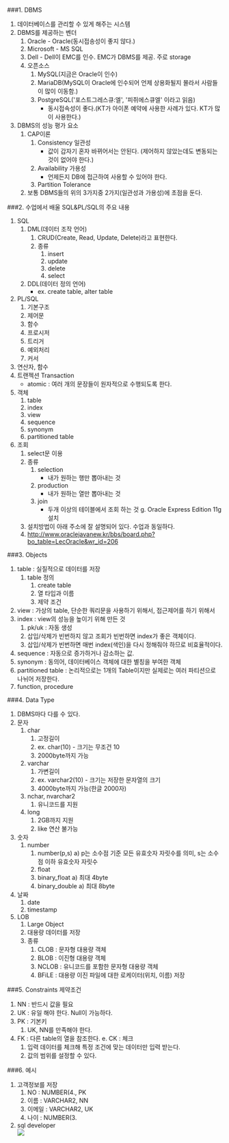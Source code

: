 ###1. DBMS
1. 데이터베이스를 관리할 수 있게 해주는 시스템
2. DBMS를 제공하는 벤더
	1. Oracle - Oracle(동시접송성이 좋지 않다.)
	2. Microsoft - MS SQL
	3. Dell - Dell이 EMC를 인수. EMC가 DBMS를 제공. 주로 storage
	4. 오픈소스
		1. MySQL(지금은 Oracle이 인수)
		2. MariaDB(MySQL이 Oracle에 인수되어 언제 상용화될지 몰라서 사람들이 많이 이동함.)
		3. PostgreSQL('포스트그레스큐:엘', '피쥐에스큐엘' 이라고 읽음)
			* 동시접속성이 좋다.(KT가 아이폰 예약에 사용한 사례가 있다. KT가 많이 사용한다.)
3. DBMS의 성능 평가 요소
	1. CAP이론
		1. Consistency 일관성
			* 값이 갑자기 혼자 바뀌어서는 안된다. (제어하지 않았는데도 변동되는 것이 없어야 한다.)
		2. Availability 가용성
			* 언제든지 DB에 접근하여 사용할 수 있어야 한다.
		3. Partition Tolerance
	2. 보통 DBMS들의 위의 3가지중 2가지(일관성과 가용성)에 초점을 둔다.


###2. 수업에서 배울 SQL&PL/SQL의 주요 내용
1. SQL
	1. DML(데이터 조작 언어)
		1. CRUD(Create, Read, Update, Delete)라고 표현한다.
		2. 종류
			1. insert
			2. update
			3. delete
			4. select
	2. DDL(데이터 정의 언어)
		* ex. create table, alter table
2. PL/SQL
	1. 기본구조
	2. 제어문
	3. 함수
	4. 프로시저
	5. 트리거
	6. 예외처리
	7. 커서
3. 연산자, 함수
4. 트랜젝션 Transaction
	* atomic : 여러 개의 문장들이 원자적으로 수행되도록 한다.
5. 객체
	1. table
	2. index
	3. view
	4. sequence
	5. synonym
	6. partitioned table
6. 조회
	1. select문 이용
	2. 종류
		1. selection
			* 내가 원하는 행만 뽑아내는 것
		2. production
			* 내가 원하는 열만 뽑아내는 것
		3. join
			* 두개 이상의 테이블에서 조회 하는 것
g. Oracle Express Edition 11g 설치
	1. 설치방법이 아래 주소에 잘 설명되어 있다. 수업과 동일하다.
	2. http://www.oraclejavanew.kr/bbs/board.php?bo_table=LecOracle&wr_id=206


###3. Objects
1. table : 실질적으로 데이터를 저장
	1. table 정의
		1. create table
		2. 열 타입과 이름
		3. 제약 조건
2. view : 가상의 table, 단순한 쿼리문을 사용하기 위해서, 접근제어를 하기 위해서
3. index : view의 성능을 높이기 위해 만든 것
	1. pk/uk : 자동 생성
	2. 삽입/삭제가 빈번하지 않고 조회가 빈번하면 index가 좋은 객체이다.
	3. 삽입/삭제가 빈번하면 매번 index(색인)을 다시 정해줘야 하므로 비효율적이다.
4. sequence : 자동으로 증가하거나 감소하는 값.
5. synonym : 동의어, 데이터베이스 객체에 대한 별칭을 부여한 객체
6. partitioned table : 논리적으로는 1개의 Table이지만 실제로는 여러 파티션으로 나뉘어 저장한다.
7. function, procedure


###4. Data Type
1. DBMS마다 다를 수 있다.
2. 문자
	1. char
		1. 고정길이
		2. ex. char(10) - 크기는 무조건 10
		3. 2000byte까지 가능
	2. varchar
		1. 가변길이
		2. ex. varchar2(10) - 크기는 저장한 문자열의 크기
		3. 4000byte까지 가능(한글 2000자)
	3. nchar, nvarchar2
		1. 유니코드를 지원
	4. long
		1. 2GB까지 지원
		2. like 연산 불가능
3. 숫자
	1. number
		1. number(p,s)
			a) p는 소수점 기준 모든 유효숫자 자릿수를 의미, s는 소수점 이하 유효숫자 자릿수
		2. float
		3. binary_float
			a) 최대 4byte
		4. binary_double
			a) 최대 8byte
4. 날짜
	1. date
	2. timestamp
5. LOB
	1. Large Object
	2. 대용량 데이터를 저장
	3. 종류
		1. CLOB : 문자형 대용량 객체
		2. BLOB : 이진형 대용량 객체
		3. NCLOB : 유니코드를 포함한 문자형 대용량 객체
		4. BFiLE : 대용량 이진 파일에 대한 로케이터(위치, 이름) 저장


###5. Constraints 제약조건
1. NN : 반드시 값을 필요
2. UK : 유일 해야 한다. Null이 가능하다.
3. PK : 기본키
	1. UK, NN를 만족해야 한다.
4. FK : 다른 table의 열을 참조한다.
e. CK : 체크
	1. 입력 데이터를 체크해 특정 조건에 맞는 데이터만 입력 받는다.
	2. 값의 범위를 설정할 수 있다.


###6. 예시
1. 고객정보를 저장
	1. NO : NUMBER(4., PK
	2. 이름 : VARCHAR2, NN
	3. 이메일 : VARCHAR2, UK
	4. 나이 : NUMBER(3.
2. sql developer  
![](https://2.bp.blogspot.com/-D6glv86nhus/Vry0rF0ipbI/AAAAAAAAAdU/zzpK5iAnPkA/s1600/%25EC%25A0%259C%25EB%25AA%25A9%2B%25EC%2597%2586%25EC%259D%258C.png)
